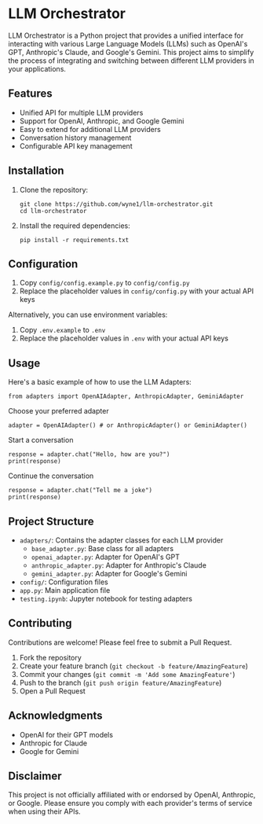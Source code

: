 # LLM Orchestrator

LLM Orchestrator is a Python project that provides a unified interface for interacting with various Large Language Models (LLMs) such as OpenAI's GPT, Anthropic's Claude, and Google's Gemini. This project aims to simplify the process of integrating and switching between different LLM providers in your applications.

## Features

- Unified API for multiple LLM providers
- Support for OpenAI, Anthropic, and Google Gemini
- Easy to extend for additional LLM providers
- Conversation history management
- Configurable API key management

## Installation

1. Clone the repository:
   ```
   git clone https://github.com/wyne1/llm-orchestrator.git
   cd llm-orchestrator
   ```

2. Install the required dependencies:
   ```
   pip install -r requirements.txt
   ```

## Configuration

1. Copy `config/config.example.py` to `config/config.py`
2. Replace the placeholder values in `config/config.py` with your actual API keys

Alternatively, you can use environment variables:

1. Copy `.env.example` to `.env`
2. Replace the placeholder values in `.env` with your actual API keys

## Usage

Here's a basic example of how to use the LLM Adapters:
```
from adapters import OpenAIAdapter, AnthropicAdapter, GeminiAdapter 
```

Choose your preferred adapter
```
adapter = OpenAIAdapter() # or AnthropicAdapter() or GeminiAdapter()
```

Start a conversation
```
response = adapter.chat("Hello, how are you?")
print(response)
```
Continue the conversation
```
response = adapter.chat("Tell me a joke")
print(response)
```


## Project Structure

- `adapters/`: Contains the adapter classes for each LLM provider
  - `base_adapter.py`: Base class for all adapters
  - `openai_adapter.py`: Adapter for OpenAI's GPT
  - `anthropic_adapter.py`: Adapter for Anthropic's Claude
  - `gemini_adapter.py`: Adapter for Google's Gemini
- `config/`: Configuration files
- `app.py`: Main application file
- `testing.ipynb`: Jupyter notebook for testing adapters

## Contributing

Contributions are welcome! Please feel free to submit a Pull Request.

1. Fork the repository
2. Create your feature branch (`git checkout -b feature/AmazingFeature`)
3. Commit your changes (`git commit -m 'Add some AmazingFeature'`)
4. Push to the branch (`git push origin feature/AmazingFeature`)
5. Open a Pull Request


## Acknowledgments

- OpenAI for their GPT models
- Anthropic for Claude
- Google for Gemini

## Disclaimer

This project is not officially affiliated with or endorsed by OpenAI, Anthropic, or Google. Please ensure you comply with each provider's terms of service when using their APIs.